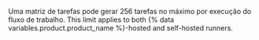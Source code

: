Uma matriz de tarefas pode gerar 256 tarefas no máximo por execução do fluxo de trabalho. This limit applies to both {% data variables.product.product_name %}-hosted and self-hosted runners.
